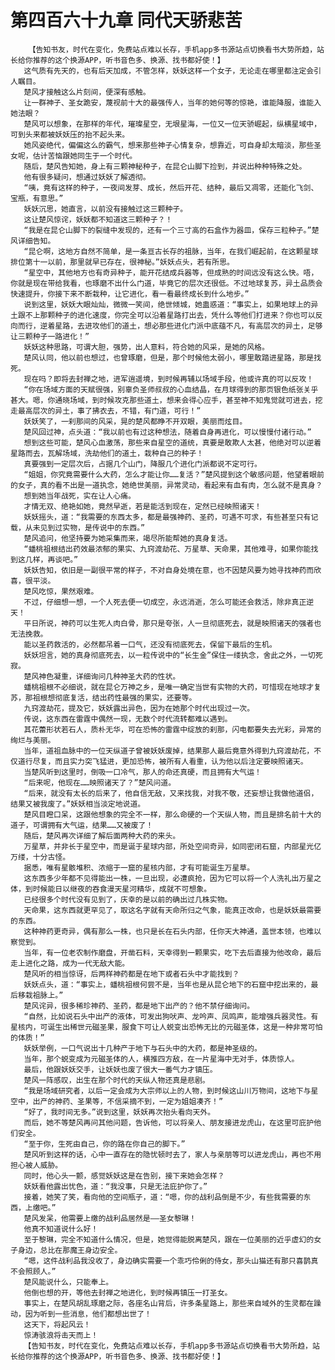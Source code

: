 # 第四百六十九章 同代天骄悲苦
        【告知书友，时代在变化，免费站点难以长存，手机app多书源站点切换看书大势所趋，站长给你推荐的这个换源APP，听书音色多、换源、找书都好使！】
       这气质有先天的，也有后天加成，不管怎样，妖妖这样一个女子，无论走在哪里都注定会引人瞩目。
       楚风才接触这么片刻间，便深有感触。
       让一群神子、圣女跪安，蔑视前十大的最强传人，当年的她何等的惊艳，谁能降服，谁能入她法眼？
       楚风可以想象，在那样的年代，璀璨星空，无垠星海，一位又一位天骄崛起，纵横星域中，可到头来都被妖妖压的抬不起头来。
       她风姿绝代，偏偏这么的霸气，想来那些神子心情复杂，想靠近，可自身却太暗淡，那些圣女呢，估计苦恼跟她同生于一个时代。
       随后，楚风告知她，身上有三颗神秘种子，在昆仑山脚下捡到，并说出种种特殊之处。
       他有很多疑问，想通过妖妖了解透彻。
       “咦，竟有这样的种子，一夜间发芽、成长，然后开花、结种，最后又凋零，还能化飞剑、宝瓶，有意思。”
       妖妖沉思，她直言，以前没有接触过这三颗种子。
       这让楚风惊诧，妖妖都不知道这三颗种子？！
       “我是在昆仑山脚下的裂缝中发现的，还有一个三寸高的石盒作为器皿，保存三粒种子。”楚风详细告知。
       “昆仑啊，这地方自然不简单，是一条亘古长存的祖脉，当年，在我们崛起前，在这颗星球排位第十一以前，那里就早已存在，很神秘。”妖妖点头，若有所思。
       “星空中，其他地方也有奇异种子，能开花结成兵器等，但成熟的时间远没有这么快。唔，你就是现在带给我看，也琢磨不出什么门道，毕竟它的层次还很低。不过地球复苏，异土品质会快速提升，你接下来不断栽种，让它进化，看一看最终成长到什么地步。”
       说到这里，妖妖大眼灿灿，微微一笑间，绝世倾城，她蛊惑道：“事实上，如果地球上的异土跟不上那颗种子的进化速度，你完全可以沿着星路打出去，凭什么等他们打进来？你也可以反向而行，逆着星路，去进攻他们的道土，想必那些进化门派中底蕴不凡，有高层次的异土，足够让三颗种子一路进化！”
       妖妖这种思路，可谓大胆，强势，出人意料，符合她的风采，是她的风格。
       楚风认同，他以前也想过，也曾琢磨，但是，那个时候他太弱小，哪里敢踏进星路，那是找死。
       现在吗？即将去封禅之地，进军逍遥境，到时候再辅以场域手段，他或许真的可以反攻！
       “你在场域方面的天赋很强，别辜负圣师叔叔的心血结晶，在月球得到的那页银色纸张关乎甚大。嗯，你通晓场域，到时候攻克那些道土，想来会得心应手，甚至神不知鬼觉就可进去，挖走最高层次的异土，事了拂衣去，不错，有门道，可行！”
       妖妖笑了，一刹那间的风采，晃的楚风都睁不开双眼，美丽而炫目。
       楚风回过神，点头道：“我以前也有过这种想法，随着自身再进化，可以慢慢付诸行动。”
       想到这些可能，楚风心血激荡，那些来自星空的道统，真要是敢欺人太甚，他绝对可以逆着星路而去，瓦解场域，洗劫他们的道土，栽种自己的种子！
       真要强到一定层次后，占据几个山门，降服几个进化门派都说不定可行。
       “姐姐，你究竟需要什么大药，怎么才能让你……复活？”楚风提到这个敏感问题，他望着眼前的女子，真的看不出是一道执念，她绝世美丽，异常灵动，看起来有血有肉，怎么就不是真身？
       想到她当年战死，实在让人心痛。
       才情无双、绝艳如她，竟然早逝，若是能活到现在，定然已经映照诸天！
       妖妖摇头，道：“我需要的东西太多，都是最强神药、圣药，可遇不可求，有些甚至只有记载，从未见到过实物，是传说中的东西。”
       楚风追问，他坚持要为她采集而来，竭尽所能帮她的真身复活。
       “蟠桃祖根结出药效最浓郁的果实、九窍渡劫花、万星草、天命果，其他难寻，如果你能找到这几样，再谈吧。”
       妖妖告知，依旧是一副很平常的样子，不对自身处境在意，也不因楚风要为她寻找神药而欣喜，很平淡。
       楚风吃惊，果然艰难。
       不过，仔细想一想，一个人死去便一切成空，永远消逝，怎么可能还会救活，除非真正逆天！
       平日所说，神药可以生死人肉白骨，那只是夸张，人一旦彻底死去，就是映照诸天的强者也无法挽救。
       能以圣药救活的，必然都吊着一口气，还没有彻底死去，保留下最后的生机。
       妖妖坦言，她的真身彻底死去，以一粒传说中的“长生金”保住一缕执念，舍此之外，一切死寂。
       楚风神色凝重，详细询问几种神圣大药的性状。
       蟠桃祖根不必细说，就在昆仑万神之乡，是唯一确定当世有实物的大药，可惜现在地球才复苏，那祖根想彻底复活，结出药性最强的果实，还要等。
       九窍渡劫花，提及它，妖妖露出异色，因为在她那个时代出现过一次。
       传说，这东西在雷霆中偶然一现，无数个时代流转都难以遇到。
       其花蕾形状若石人，质朴无华，可在恐怖的雷霆中绽放的刹那，闪电都要失去光彩，异常的绚烂与美丽。
       当年，道祖血脉中的一位天纵道子曾被妖妖废掉，结果那人最后竟意外得到九窍渡劫花，不仅道行尽复，而且实力突飞猛进，更加恐怖，被所有人看重，认为他以后注定要映照诸天。
       当楚风听到这里时，倒吸一口冷气，那人的命还真硬，而且拥有大气运！
       “后来呢，他现在……映照诸天了？”楚风问道。
       “后来，就没有太长的后来了，他自信无敌，又来找我，对我不敬，还妄想让我做他道侣，结果又被我废了。”妖妖相当淡定地说道。
       楚风目瞪口呆，这跟他想象的完全不一样，那么命硬的一个天纵人物，而且是排名前十大的道子，可谓拥有大气运，结果……又被废了！
       随后，楚风再次详细了解后面两种大药的来头。
       万星草，并非长于星空中，而是诞于星球内部，所处空间奇异，如同密闭石窟，内部星光亿万缕，十分古怪。
       据悉，唯有星骸堆积、浓缩于一窟的星核内部，才有可能诞生万星草。
       这东西多少年都不见得能出一株，一旦出现，必遭疯抢，因为它可以将一个人洗礼出万星之体，到时候能日以继夜的吞食漫天星河精华，成就不可想象。
       已经很多个时代没有见到了，庆幸的是以前的确出过几株实物。
       天命果，这东西就更罕见了，取这名字就有天命所归之气象，能真正改命，也是妖妖最需要的东西。
       这种神药更奇异，偶有那么一株，也只是长在石头内部，任你天大神通，盖世本领，也难以察觉到。
       当年，有一位老农制作磨盘，开凿石料，天幸得到一颗果实，吃下去后直接为他改命，最后走上进化之路，成为一代无敌大能。
       楚风听的相当惊讶，后两样神药都是在地下或者石头中才能找到？
       妖妖点头，道：“事实上，蟠桃祖根何尝不是，当年也是从昆仑地下的石窟中挖出来的，最后移栽祖脉上。”
       楚风诧异，很多稀珍神药、圣药，都是地下出产的？他不禁仔细询问。
       “自然，比如说石头中出产的液体，可发出狗吠声、龙吟声、凤鸣声，能增强兵器灵性。有星核内，可诞生出稀世元磁圣果，服食下可让人蜕变出恐怖无比的元磁圣体，这是一种非常可怕的体质！”
       妖妖举例，一口气说出十几种产于地下与石头中的大药，都是神圣级的。
       当年，那个蜕变成为元磁圣体的人，横推四方敌，在一片星海中无对手，体质惊人。
       最后，他跟妖妖交手，让妖妖也废了很大一番气力才镇压。
       楚风一阵感叹，出生在那个时代的天纵人物还真是悲剧。
       “我是场域研究者，以后一定会成为大宗师以上的人物，到时候这山川万物间，这地下与星空中，出产的神药、圣果等，不信采摘不到，一定为姐姐凑齐！”
       “好了，我时间无多。”说到这里，妖妖再次抬头看向天外。
       而后，她不等楚风再问其他问题，告诉他，可以将亲人、朋友接进龙虎山，在这里可庇护他们安全。
       “至于你，生死由自己，你的路在你自己的脚下。”
       楚风听到这样的话，心中一直存在的隐忧顿时去了，家人与亲朋等可以进龙虎山，再也不用担心被人威胁。
       同时，他心头一颤，感觉妖妖这是在告别，接下来她会怎样？
       妖妖看他露出忧色，道：“我没事，只是无法庇护你了。”
       接着，她笑了笑，看向他的空间瓶子，道：“嗯，你的战利品倒是不少，有些我需要的东西，上缴吧。”
       楚风发呆，他需要上缴的战利品居然是——圣女黎琳！
       他真不知道说什么好！
       至于黎琳，完全不知道什么情况，但是，她觉得能脱离楚风，跟在一位美丽的近乎虚幻的女子身边，总比在那魔王身边安全。
       “嗯，这件战利品我没收了，身边确实需要一个乖巧伶俐的侍女，那头山猫还有那只喜鹊真不会照顾人。”
       楚风能说什么，只能奉上。
       他倒也想的开，等他去封禅之地进化，到时候再镇压一打圣女。
       事实上，在楚风胡乱琢磨之际，各座名山背后，许多条星路上，那些来自域外的生灵都在躁动，因为听到一些消息，他们都想出世了！
       这天下，将起风云！
       惊涛骇浪将击天而上！
       【告知书友，时代在变化，免费站点难以长存，手机app多书源站点切换看书大势所趋，站长给你推荐的这个换源APP，听书音色多、换源、找书都好使！】